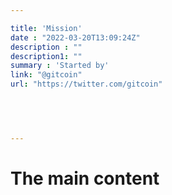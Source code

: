 ```yaml
---

title: 'Mission'
date : "2022-03-20T13:09:24Z"
description : ""
description1: ""
summary : 'Started by'
link: "@gitcoin"
url: "https://twitter.com/gitcoin"


 
         

---
```


# The main content
